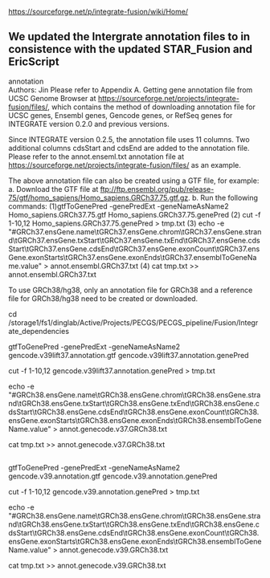 https://sourceforge.net/p/integrate-fusion/wiki/Home/

## We updated the Intergrate annotation files to in consistence with the updated STAR_Fusion and EricScript


annotation  
Authors: Jin
Please refer to Appendix A. Getting gene annotation file from UCSC Genome Browser at https://sourceforge.net/projects/integrate-fusion/files/, which contains the method of downloading annotation file for UCSC genes, Ensembl genes, Gencode genes, or RefSeq genes for INTEGRATE version 0.2.0 and previous versions.

Since INTEGRATE version 0.2.5, the annotation file uses 11 columns. Two additional columns cdsStart and cdsEnd are added to the annotation file. Please refer to the annot.enseml.txt annotation file at https://sourceforge.net/projects/integrate-fusion/files/ as an example.

The above annotation file can also be created using a GTF file, for example:
a. Download the GTF file at ftp://ftp.ensembl.org/pub/release-75/gtf/homo_sapiens/Homo_sapiens.GRCh37.75.gtf.gz.
b. Run the following commands:
(1)gtfToGenePred -genePredExt -geneNameAsName2 Homo_sapiens.GRCh37.75.gtf Homo_sapiens.GRCh37.75.genePred
(2) cut -f 1-10,12 Homo_sapiens.GRCh37.75.genePred > tmp.txt
(3) echo -e "#GRCh37.ensGene.name\tGRCh37.ensGene.chrom\tGRCh37.ensGene.strand\tGRCh37.ensGene.txStart\tGRCh37.ensGene.txEnd\tGRCh37.ensGene.cdsStart\tGRCh37.ensGene.cdsEnd\tGRCh37.ensGene.exonCount\tGRCh37.ensGene.exonStarts\tGRCh37.ensGene.exonEnds\tGRCh37.ensemblToGeneName.value" > annot.ensembl.GRCh37.txt
(4) cat tmp.txt >> annot.ensembl.GRCh37.txt

To use GRCh38/hg38, only an annotation file for GRCh38 and a reference file for GRCh38/hg38 need to be created or downloaded.

cd /storage1/fs1/dinglab/Active/Projects/PECGS/PECGS_pipeline/Fusion/Integrate_dependencies

gtfToGenePred -genePredExt -geneNameAsName2 gencode.v39lift37.annotation.gtf gencode.v39lift37.annotation.genePred

cut -f 1-10,12 gencode.v39lift37.annotation.genePred > tmp.txt

echo -e "#GRCh38.ensGene.name\tGRCh38.ensGene.chrom\tGRCh38.ensGene.strand\tGRCh38.ensGene.txStart\tGRCh38.ensGene.txEnd\tGRCh38.ensGene.cdsStart\tGRCh38.ensGene.cdsEnd\tGRCh38.ensGene.exonCount\tGRCh38.ensGene.exonStarts\tGRCh38.ensGene.exonEnds\tGRCh38.ensemblToGeneName.value" > annot.genecode.v37.GRCh38.txt

cat tmp.txt >> annot.genecode.v37.GRCh38.txt


##
gtfToGenePred -genePredExt -geneNameAsName2 gencode.v39.annotation.gtf gencode.v39.annotation.genePred

cut -f 1-10,12 gencode.v39.annotation.genePred > tmp.txt

echo -e "#GRCh38.ensGene.name\tGRCh38.ensGene.chrom\tGRCh38.ensGene.strand\tGRCh38.ensGene.txStart\tGRCh38.ensGene.txEnd\tGRCh38.ensGene.cdsStart\tGRCh38.ensGene.cdsEnd\tGRCh38.ensGene.exonCount\tGRCh38.ensGene.exonStarts\tGRCh38.ensGene.exonEnds\tGRCh38.ensemblToGeneName.value" > annot.genecode.v39.GRCh38.txt

cat tmp.txt >> annot.genecode.v39.GRCh38.txt
